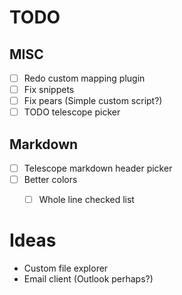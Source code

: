 # TODO

## MISC
- [ ] Redo custom mapping plugin
- [ ] Fix snippets
- [ ] Fix pears (Simple custom script?)
- [ ] TODO telescope picker

## Markdown
- [ ] Telescope markdown header picker
- [ ] Better colors
    - [ ] Whole line checked list


# Ideas
- Custom file explorer
- Email client (Outlook perhaps?)
